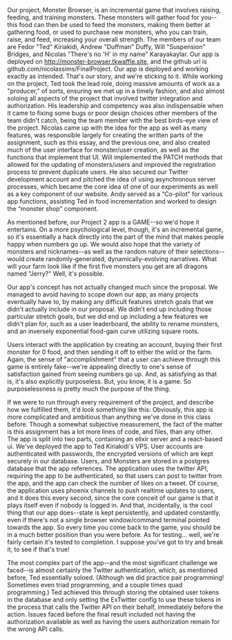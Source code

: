 Our project, Monster Browser, is an incremental game that involves
raising, feeding, and training monsters. These monsters will gather
food for you--this food can then be used to feed the monsters, making
them better at gathering food, or used to purchase new monsters, who
you can train, raise, and feed, increasing your overall strength. The
members of our team are Fedor "Ted" Kiriakidi, Andrew "Duffman"
Duffy, Will "Suspension" Bridges, and Nicolas "There's no 'H' in my
name" Karayakaylar. Our app is deployed on
http://monster-browser.tkwaffle.site, and the github url is
github.com/nicolassims/FinalProject. Our app is deployed and working
exactly as intended. That's our story, and we're sticking to it.
While working on the project, Ted took the lead role, doing massive
amounts of work as a "producer," of sorts, ensuring we met up in a
timely fashion, and also almost soloing all aspects of the project
that involved twitter integration and authorization. His leadership
and competency was also indispensable when it came to fixing some
bugs or poor design choices other members of the team didn't catch,
being the team member with the best birds-eye view of the project.
Nicolas came up with the idea for the app as well as many features,
was responsible largely for creating the written parts of the
assignment, such as this essay, and the previous one, and also
created much of the user interface for monster/user creation, as well
as the functions that implement that UI. Will implemented the PATCH
methods that allowed for the updating of monsters/users and improved
the registration process to prevent duplicate users. He also secured
our Twitter development account and pitched the idea of using
asynchronous server processes, which became the core idea of one of
our experiments as well as a key component of our website. Andy
served as a “Co-pilot” for various app functions, assisting Ted in
food incrementation and worked to design the “monster shop”
component.

As mentioned before, our Project 2 app is a GAME--so we'd hope it
entertains. On a more psychological level, though, it's an
incremental game, so it's essentially a hack directly into the part
of the mind that makes people happy when numbers go up. We would also
hope that the variety of monsters and nicknames--as well as the
random nature of their selections--would create randomly-generated,
dynamically-evolving narratives. What will your farm look like if the
first five monsters you get are all dragons named "Jerry?" Well, it's
possible. 

Our app's concept has not actually changed much since the proposal.
We managed to avoid having to scope down our app, as many projects
eventually have to, by making any difficult features stretch goals
that we didn't actually include in our proposal. We didn't end up
including those particular stretch goals, but we did end up including
a few features we didn't plan for, such as a user leaderboard, the
ability to rename monsters, and an inversely exponential food-gain
curve utilizing square roots. 

Users interact with the application by creating an account, buying
their first monster for 0 food, and then sending it off to either the
wild or the farm. Again, the sense of "accomplishment" that a user
can achieve through this game is entirely fake--we're appealing
directly to one's sense of satisfaction gained from seeing numbers go
up. And, as satisfying as that is, it's also explicitly purposeless.
But, you know, it is a game. So purposelessness is pretty much the
purpose of the thing.

If we were to run through every requirement of the project, and
describe how we fulfilled them, it'd look something like this:
Obviously, this app is more complicated and ambitious than anything
we've done in this class before. Though a somewhat subjective
measurement, the fact of the matter is this assignment has a lot more
lines of code, and files, than any other. The app is split into two
parts, containing an elixir server and a react-based ui. We've
deployed the app to Ted Kiriakidi's VPS. User accounts are
authenticated with passwords, the encrypted versions of which are
kept securely in our database. Users, and Monsters are stored in a
postgres database that the app references. The application uses the
twitter API, requiring the app to be authenticated, so that users can
post to twitter from the app, and the app can check the number of
likes on a tweet. Of course, the application uses phoenix channels to
push realtime updates to users, and it does this every second, since
the core conceit of our game is that it plays itself even if nobody
is logged in. And that, incidentally, is the cool thing that our app
does--state is kept persistently, and updated constantly, even if
there's not a single browser window/command terminal pointed towards
the app. So every time you come back to the game, you should be in a
much better position than you were before. As for testing... well,
we're fairly certain it's tested to completion. I suppose you've got
to try and break it, to see if that's true!

The most complex part of the app--and the most significant challenge
we faced--is almost certainly the Twitter authentication, which, as
mentioned before, Ted essentially soloed. (Although we did practice
pair programming! Sometimes even triad programming, and a couple
times quad programming.) Ted achieved this through storing the
obtained user tokens in the database and only setting the ExTwitter
config to use these tokens in the process that calls the Twitter API
on their behalf, immediately before the action. Issues faced before
the final result  included not having the authorization available as
well as having the users authorization remain for the wrong API
calls.
